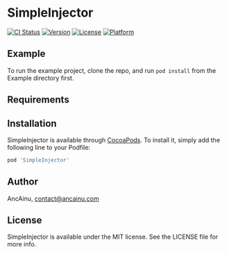 # SimpleInjector

[![CI Status](https://img.shields.io/travis/AncAinu/SimpleInjector.svg?style=flat)](https://travis-ci.org/AncAinu/SimpleInjector)
[![Version](https://img.shields.io/cocoapods/v/SimpleInjector.svg?style=flat)](https://cocoapods.org/pods/SimpleInjector)
[![License](https://img.shields.io/cocoapods/l/SimpleInjector.svg?style=flat)](https://cocoapods.org/pods/SimpleInjector)
[![Platform](https://img.shields.io/cocoapods/p/SimpleInjector.svg?style=flat)](https://cocoapods.org/pods/SimpleInjector)

## Example

To run the example project, clone the repo, and run `pod install` from the Example directory first.

## Requirements

## Installation

SimpleInjector is available through [CocoaPods](https://cocoapods.org). To install
it, simply add the following line to your Podfile:

```ruby
pod 'SimpleInjector'
```

## Author

AncAinu, contact@ancainu.com

## License

SimpleInjector is available under the MIT license. See the LICENSE file for more info.
